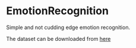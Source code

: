 # EmotionRecognition
Simple and not cudding edge emotion recognition.  

The dataset can be downloaded from [here](https://ibug.doc.ic.ac.uk/resources/first-affect-wild-challenge/)